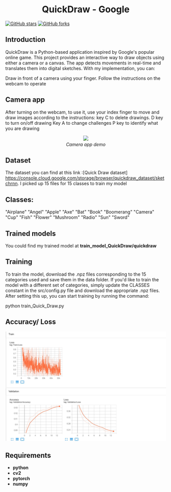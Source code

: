 <p align="center">
 <h1 align="center">QuickDraw - Google</h1>
</p>

[![GitHub stars](https://img.shields.io/github/stars/uvipen/QuickDraw)](https://github.com/uvipen/QuickDraw/stargazers)
[![GitHub forks](https://img.shields.io/github/forks/uvipen/QuickDraw?color=orange)](https://github.com/uvipen/QuickDraw/network)
## Introduction

QuickDraw is a Python-based application inspired by Google's popular online game. This project provides an interactive way to draw objects using either a camera or a canvas.
The app detects movements in real-time and translates them into digital sketches. With my implementation, you can:

Draw in front of a camera using your finger.
Follow the instructions on the webcam to operate


## Camera app
After turning on the webcam, to use it, use your index finger to move and draw images according to the instructions: key C to delete drawings.
D key to turn on/off drawing
Key A to change challenges
P key to identify what you are drawing
<p align="center">
  <img src="readmesrc/ezgif-7-11411357af.gif" width=650><br/>
  <i>Camera app demo</i>
</p>

## Dataset
 The dataset you can find at this link :[Quick Draw dataset] https://console.cloud.google.com/storage/browser/quickdraw_dataset/sketchrnn. I picked up 15 files for 15 classes to train my model

## Classes:
"Airplane"      "Angel"
"Apple"         "Axe" 
"Bat"           "Book"
"Boomerang"     "Camera"
"Cup"           "Fish" 
"Flower"        "Mushroom"
"Radio"         "Sun" 
"Sword"

## Trained models

You could find my trained model at **train_model_QuickDraw/quickdraw**

## Training

To train the model, download the .npz files corresponding to the 15 categories used and save them in the data folder. 
If you'd like to train the model with a different set of categories, simply update the CLASSES constant in the src/config.py file and download the appropriate .npz files. 
After setting this up, you can start training by running the command:

python train_Quick_Draw.py

## Accuracy/ Loss


<img src="readmesrc/tensorboard.jpg" width="700"> 


## Requirements

* **python**
* **cv2**
* **pytorch** 
* **numpy**
